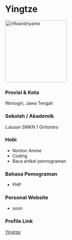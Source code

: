 # Yingtze

<img src="https://avatars2.githubusercontent.com/u/57057072?s=460&u=7bb7efaf28b6acc06613aa8494cf9a99b751037e&v=4" alt="rifkiandriyanto" width="200" height="200">

### Provisi & Kota

Wonogiri, Jawa Tengah

### Sekolah / Akademik
Lulusan SMKN 1 Giritontro

### Hobi

- Nonton Anime
- Coding
- Baca artikel pemrograman

### Bahasa Pemograman

- PHP

### Personal Website

- soon

### Profile Link

[Yingtze](https://github.com/yingtze)
